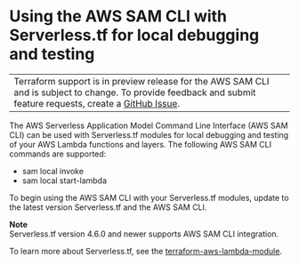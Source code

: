 # Using the AWS SAM CLI with Serverless\.tf for local debugging and testing<a name="using-samcli-serverlesstf"></a>


|  | 
| --- |
|  Terraform support is in preview release for the AWS SAM CLI and is subject to change\. To provide feedback and submit feature requests, create a [GitHub Issue](https://github.com/aws/aws-sam-cli/issues/new?labels=area%2Fterraform)\.  | 

The AWS Serverless Application Model Command Line Interface \(AWS SAM CLI\) can be used with Serverless\.tf modules for local debugging and testing of your AWS Lambda functions and layers\. The following AWS SAM CLI commands are supported:
+ sam local invoke
+ sam local start\-lambda

To begin using the AWS SAM CLI with your Serverless\.tf modules, update to the latest version Serverless\.tf and the AWS SAM CLI\.

**Note**  
Serverless\.tf version 4\.6\.0 and newer supports AWS SAM CLI integration\.

To learn more about Serverless\.tf, see the [terraform\-aws\-lambda\-module](https://registry.terraform.io/modules/terraform-aws-modules/lambda/aws/latest)\.